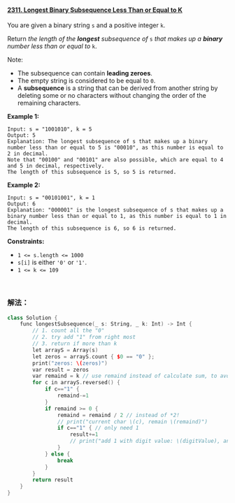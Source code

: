 #### [2311. Longest Binary Subsequence Less Than or Equal to K](https://leetcode.cn/problems/longest-binary-subsequence-less-than-or-equal-to-k/)

You are given a binary string `s` and a positive integer `k`.

Return *the length of the **longest** subsequence of* `s` *that makes up a **binary** number less than or equal to* `k`.

Note:

- The subsequence can contain **leading zeroes**.
- The empty string is considered to be equal to `0`.
- A **subsequence** is a string that can be derived from another string by deleting some or no characters without changing the order of the remaining characters.

 

**Example 1:**

```
Input: s = "1001010", k = 5
Output: 5
Explanation: The longest subsequence of s that makes up a binary number less than or equal to 5 is "00010", as this number is equal to 2 in decimal.
Note that "00100" and "00101" are also possible, which are equal to 4 and 5 in decimal, respectively.
The length of this subsequence is 5, so 5 is returned.
```

**Example 2:**

```
Input: s = "00101001", k = 1
Output: 6
Explanation: "000001" is the longest subsequence of s that makes up a binary number less than or equal to 1, as this number is equal to 1 in decimal.
The length of this subsequence is 6, so 6 is returned.
```

 

**Constraints:**

- `1 <= s.length <= 1000`
- `s[i]` is either `'0'` or `'1'`.
- `1 <= k <= 109`

 

### 解法：

```cpp
class Solution {
    func longestSubsequence(_ s: String, _ k: Int) -> Int {
        // 1. count all the "0"
        // 2. try add "1" from right most
        // 3. return if more than k
        let arrayS = Array(s)
        let zeros = arrayS.count { $0 == "0" };
        print("zeros: \(zeros)")
        var result = zeros
        var remaind = k // use remaind instead of calculate sum, to avoid overflow
        for c in arrayS.reversed() {
            if c=="1" {
                remaind-=1   
            }
            if remaind >= 0 {
                remaind = remaind / 2 // instead of *2!
                // print("current char \(c), remain \(remaind)")
                if c=="1" { // only need 1
                    result+=1
                    // print("add 1 with digit value: \(digitValue), and current = \(current)")
                }
            } else {
                break
            }
        }
        return result
    }
}
```
